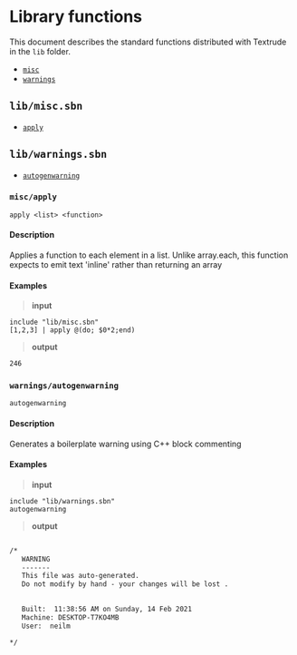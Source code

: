 


<!---

/*
   WARNING 
   -------
   This file was auto-generated.
   Do not modify by hand - your changes will be lost .
    

   Built:  11:38:56 AM on Sunday, 14 Feb 2021
   Machine: DESKTOP-T7KO4MB
   User:  neilm

*/ 

--->


# Library functions

This document describes the standard functions distributed with Textrude in the `lib` folder.


- [`misc`](#lib/misc.sbn)
- [`warnings`](#lib/warnings.sbn)




## `lib/misc.sbn`


- [`apply`](#misc/apply)



## `lib/warnings.sbn`


- [`autogenwarning`](#warnings/autogenwarning)






### `misc/apply`
```
apply <list> <function>
```

#### Description
Applies a function to each element in a list.  Unlike
array.each, this function expects to emit text 'inline'
rather than returning an array

#### Examples
> **input**
```scriban-html
include "lib/misc.sbn"
[1,2,3] | apply @(do; $0*2;end)
```
> **output**
```html
246
```






### `warnings/autogenwarning`
```
autogenwarning 
```

#### Description
Generates a boilerplate warning using C++
block commenting

#### Examples
> **input**
```scriban-html
include "lib/warnings.sbn"
autogenwarning
```
> **output**
```html

/*
   WARNING 
   -------
   This file was auto-generated.
   Do not modify by hand - your changes will be lost .
    

   Built:  11:38:56 AM on Sunday, 14 Feb 2021
   Machine: DESKTOP-T7KO4MB
   User:  neilm

*/ 

```






